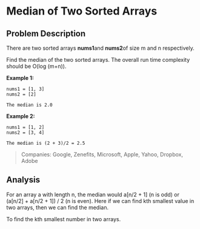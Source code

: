 # Median of Two Sorted Arrays

## Problem Description

There are two sorted arrays **nums1**and **nums2**of size m and n respectively.

Find the median of the two sorted arrays. The overall run time complexity should be O\(log \(m+n\)\).

**Example 1:**

```
nums1 = [1, 3]
nums2 = [2]

The median is 2.0
```

**Example 2:**

```
nums1 = [1, 2]
nums2 = [3, 4]

The median is (2 + 3)/2 = 2.5
```

> Companies: Google, Zenefits, Microsoft, Apple, Yahoo, Dropbox, Adobe

## Analysis

For an array a with length n, the median would a\[n/2 + 1\] \(n is odd\) or \(a\[n/2\] + a\[n/2 + 1\]\) / 2 \(n is even\). Here if we can find kth smallest value in two arrays, then we can find the median.

To find the kth smallest number in two arrays.

